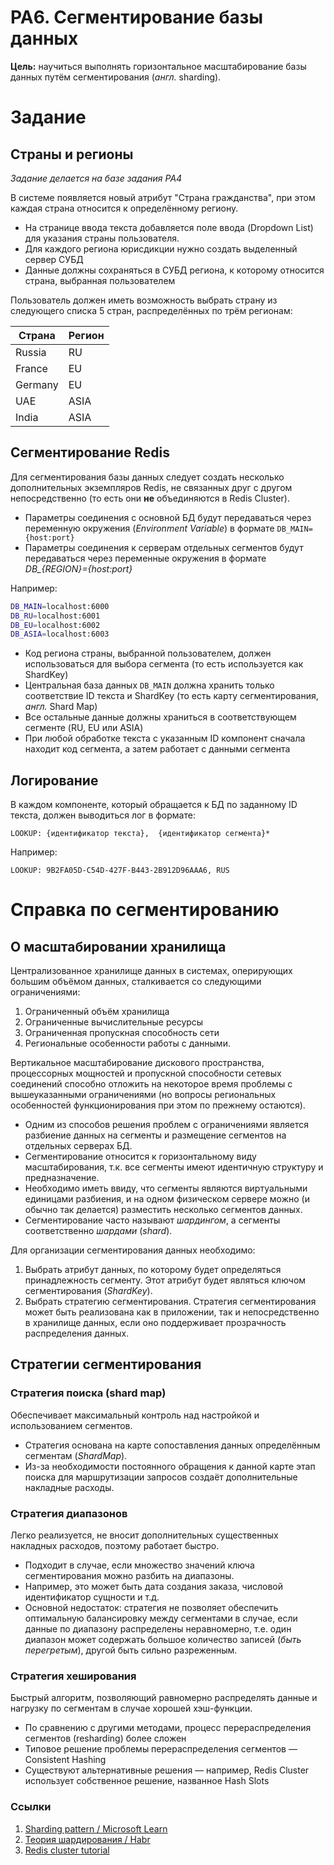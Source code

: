 # PA6. Сегментирование базы данных

**Цель:** научиться выполнять горизонтальное масштабирование базы данных путём сегментирования (_англ._ sharding).

# Задание

## Страны и регионы

*Задание делается на базе задания PA4*

В системе появляется новый атрибут "Страна гражданства", при этом каждая страна относится к определённому региону.

- На странице ввода текста добавляется поле ввода (Dropdown List) для указания страны пользователя.
- Для каждого региона юрисдикции нужно создать выделенный сервер СУБД
- Данные должны сохраняться в СУБД региона, к которому относится страна, выбранная пользователем

Пользователь должен иметь возможность выбрать страну из следующего списка 5 стран, распределённых по трём регионам:

| Страна  | Регион |
| ------- | ------ |
| Russia  | RU     |
| France  | EU     |
| Germany | EU     |
| UAE     | ASIA   |
| India   | ASIA   |

## Сегментирование Redis

Для сегментирования базы данных следует создать несколько дополнительных экземпляров Redis, не связанных друг с другом непосредственно (то есть они **не** объединяются в Redis Cluster).

- Параметры соединения с основной БД будут передаваться через переменную окружения (*Environment Variable*) в формате `DB_MAIN={host:port}`
- Параметры соединения к серверам отдельных сегментов будут передаваться через переменные окружения в формате *DB_{REGION}={host:port}*

Например:

```bash
DB_MAIN=localhost:6000
DB_RU=localhost:6001
DB_EU=localhost:6002
DB_ASIA=localhost:6003
```

- Код региона страны, выбранной пользователем, должен использоваться для выбора сегмента (то есть используется как ShardKey)
- Центральная база данных `DB_MAIN` должна хранить только соответствие ID текста и ShardKey (то есть карту сегментирования, _англ._ Shard Map)
- Все остальные данные должны храниться в соответствующем сегменте (RU, EU или ASIA)
- При любой обработке текста с указанным ID компонент сначала находит код сегмента, а затем работает с данными сегмента

## Логирование

В каждом компоненте, который обращается к БД по заданному ID текста, должен выводиться лог в формате:

`LOOKUP: {идентификатор текста},  {идентификатор сегмента}*`

Например: 

`LOOKUP: 9B2FA05D-C54D-427F-B443-2B912D96AAA6, RUS`

# Справка по сегментированию

## О масштабировании хранилища

Централизованное хранилище данных в системах, оперирующих большим объёмом данных, сталкивается со следующими ограничениями:

1. Ограниченный объём хранилища
2. Ограниченные вычислительные ресурсы
3. Ограниченная пропускная способность сети
4. Региональные особенности работы с данными.

Вертикальное масштабирование дискового пространства, процессорных мощностей и пропускной способности сетевых соединений способно отложить на некоторое время проблемы с вышеуказанными ограничениями (но вопросы региональных особенностей функционирования при этом по прежнему остаются).

- Одним из способов решения проблем с ограничениями является разбиение данных на сегменты и размещение сегментов на отдельных серверах БД.
- Сегментирование относится к горизонтальному виду масштабирования, т.к. все сегменты имеют идентичную структуру и предназначение.
- Необходимо иметь ввиду, что сегменты являются виртуальными единицами разбиения, и на одном физическом сервере можно (и обычно так делается) разместить несколько сегментов данных.
- Сегментирование часто называют *шардингом*, а сегменты соответственно *шардами* (*shard*).

Для организации сегментирования данных необходимо:

1. Выбрать атрибут данных, по которому будет определяться принадлежность сегменту. Этот атрибут будет являться ключом сегментирования (*ShardKey*).
2. Выбрать стратегию сегментирования. Стратегия сегментирования может быть реализована как в приложении, так и непосредственно в хранилище данных, если оно поддерживает прозрачность распределения данных.

## Стратегии сегментирования

### Стратегия поиска (shard map)

Обеспечивает максимальный контроль над настройкой и использованием сегментов.

- Стратегия основана на карте сопоставления данных определённым сегментам (*ShardMap*).
- Из-за необходимости постоянного обращения к данной карте этап поиска для маршрутизации запросов создаёт дополнительные накладные расходы.

### Стратегия диапазонов

Легко реализуется, не вносит дополнительных существенных накладных расходов, поэтому работает быстро.

- Подходит в случае, если множество значений ключа сегментирования можно разбить на диапазоны.
- Например, это может быть дата создания заказа, числовой идентификатор сущности и т.д.
- Основной недостаток: стратегия не позволяет обеспечить оптимальную балансировку между сегментами в случае, если данные по диапазону распределены неравномерно, т.е. один диапазон может содержать большое количество записей (*быть перегретым*), другой быть сильно разреженным.

### Стратегия хеширования

Быстрый алгоритм, позволяющий  равномерно распределять данные и нагрузку по сегментам в случае хорошей хэш-функции.

- По сравнению с другими методами, процесс перераспределения сегментов (resharding) более сложен
- Типовое решение проблемы перераспределения сегментов — Consistent Hashing
- Существуют альтернативные решения — например, Redis Cluster использует собственное решение, названное Hash Slots

### Ссылки

1. [Sharding pattern / Microsoft Learn](https://docs.microsoft.com/en-us/azure/architecture/patterns/sharding)
2. [Теория шардирования / Habr](https://habr.com/ru/companies/oleg-bunin/articles/433370/)
3. [Redis cluster tutorial](https://redis-doc-test.readthedocs.io/en/latest/topics/cluster-tutorial/)
